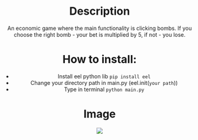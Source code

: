 <div align = "center">

# Description
An economic game where the main functionality is clicking bombs.
If you choose the right bomb - your bet is multiplied by 5, if not - you lose.



# How to install:
  * Install eel python lib `pip install eel`
  * Change your directory path in main.py (eel.init(`your path`))
  * Type in terminal `python main.py`



# Image
<image src = "./interface/img/game-image.png">

</div>